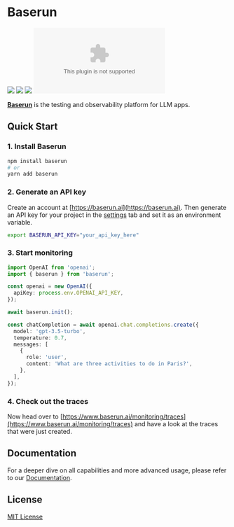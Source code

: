 # Baserun

[![](https://img.shields.io/badge/Visit%20Us-baserun.ai-brightgreen)](https://baserun.ai)
[![](https://img.shields.io/badge/View%20Documentation-Docs-yellow)](https://docs.baserun.ai)
[![](https://img.shields.io/badge/Join%20our%20community-Discord-blue)](https://discord.gg/xEPFsvSmkb)
[![Twitter](https://img.shields.io/twitter/follow/baserun.ai?style=social)](https://twitter.com/baserunai)

**[Baserun](https://baserun.ai)** is the testing and observability platform for LLM apps.

## Quick Start

### 1. Install Baserun

```bash
npm install baserun
# or
yarn add baserun
```

### 2. Generate an API key

Create an account at [https://baserun.ai](https://baserun.ai). Then generate an API key for your project in the [settings](https://baserun.ai/settings) tab and set it as an environment variable.

```bash
export BASERUN_API_KEY="your_api_key_here"
```

### 3. Start monitoring

```typescript
import OpenAI from 'openai';
import { baserun } from 'baserun';

const openai = new OpenAI({
  apiKey: process.env.OPENAI_API_KEY,
});

await baserun.init();

const chatCompletion = await openai.chat.completions.create({
  model: 'gpt-3.5-turbo',
  temperature: 0.7,
  messages: [
    {
      role: 'user',
      content: 'What are three activities to do in Paris?',
    },
  ],
});
```

### 4. Check out the traces

Now head over to [https://www.baserun.ai/monitoring/traces](https://www.baserun.ai/monitoring/traces) and have a look at the traces that were just created.

## Documentation

For a deeper dive on all capabilities and more advanced usage, please refer to our [Documentation](https://docs.baserun.ai).

## License

[MIT License](https://github.com/baserun-ai/baserun-js/blob/main/LICENSE)
